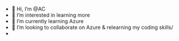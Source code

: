 - 👋 Hi, I’m @AC
- 👀 I’m interested in learning more
- 🌱 I’m currently learning Azure
- 💞️ I’m looking to collaborate on Azure & relearning my coding skills/
- 

<!---
agcdesign/agcdesign is a ✨ special ✨ repository because its `README.md` (this file) appears on your GitHub profile.
You can click the Preview link to take a look at your changes.
--->
